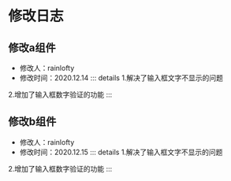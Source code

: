 # 修改日志
## 修改a组件
* 修改人：rainlofty
* 修改时间：2020.12.14
::: details
1.解决了输入框文字不显示的问题

2.增加了输入框数字验证的功能
:::

## 修改b组件
* 修改人：rainlofty
* 修改时间：2020.12.15
::: details
1.解决了输入框文字不显示的问题

2.增加了输入框数字验证的功能
:::